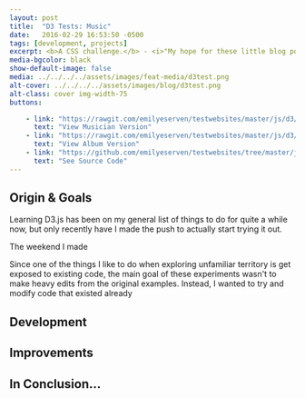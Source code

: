 ```yaml
---
layout: post
title:  "D3 Tests: Music"
date:   2016-02-29 16:53:50 -0500
tags: [development, projects]
excerpt: <b>A CSS challenge.</b> - <i>"My hope for these little blog posts is to document my process and hopefully be able to learn from it in retrospect when I do another portfolio."</i>
media-bgcolor: black
show-default-image: false
media: ../../../../assets/images/feat-media/d3test.png
alt-cover: ../../../../assets/images/blog/d3test.png
alt-class: cover img-width-75
buttons:

    - link: "https://rawgit.com/emilyeserven/testwebsites/master/js/d3/d3timeline/index.html"
      text: "View Musician Version"
    - link: "https://rawgit.com/emilyeserven/testwebsites/master/js/d3/d3timelineAlbums/index.html"
      text: "View Album Version"
    - link: "https://github.com/emilyeserven/testwebsites/tree/master/js/d3"
      text: "See Source Code"
---
```


## Origin & Goals

Learning D3.js has been on my general list of things to do for quite a while now, but only recently have I made the push to actually start trying it out.

The weekend I made

Since one of the things I like to do when exploring unfamiliar territory is get exposed to existing code, the main goal of these experiments wasn't to make heavy edits from the original examples. Instead, I wanted to try and modify code that existed already 

## Development



## Improvements

## In Conclusion...
